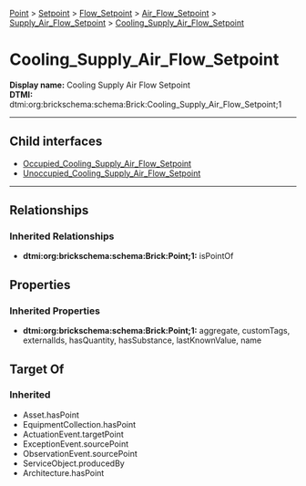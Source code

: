 [Point](../../../../../Point.md) > [Setpoint](../../../../Setpoint.md) > [Flow_Setpoint](../../../Flow_Setpoint.md) > [Air_Flow_Setpoint](../../Air_Flow_Setpoint.md) > [Supply_Air_Flow_Setpoint](../Supply_Air_Flow_Setpoint.md) > [Cooling_Supply_Air_Flow_Setpoint](.)
# Cooling_Supply_Air_Flow_Setpoint

**Display name:** Cooling Supply Air Flow Setpoint<br />
**DTMI:** dtmi:org:brickschema:schema:Brick:Cooling_Supply_Air_Flow_Setpoint;1

---


## Child interfaces
* [Occupied_Cooling_Supply_Air_Flow_Setpoint](../Occupied_Supply_Air_Flow_Setpoint/Occupied_Cooling_Supply_Air_Flow_Setpoint.md)
* [Unoccupied_Cooling_Supply_Air_Flow_Setpoint](../Unoccupied_Supply_Air_Flow_Setpoint/Unoccupied_Cooling_Supply_Air_Flow_Setpoint.md)

---
## Relationships
### Inherited Relationships
* **dtmi:org:brickschema:schema:Brick:Point;1:** isPointOf
## Properties
### Inherited Properties
* **dtmi:org:brickschema:schema:Brick:Point;1:** aggregate, customTags, externalIds, hasQuantity, hasSubstance, lastKnownValue, name
## Target Of
### Inherited
* Asset.hasPoint
* EquipmentCollection.hasPoint
* ActuationEvent.targetPoint
* ExceptionEvent.sourcePoint
* ObservationEvent.sourcePoint
* ServiceObject.producedBy
* Architecture.hasPoint
